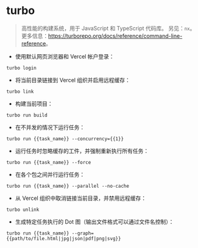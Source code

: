 # turbo

> 高性能的构建系统，用于 JavaScript 和 TypeScript 代码库。
> 另见：`nx`。
> 更多信息：<https://turborepo.org/docs/reference/command-line-reference>。

- 使用默认网页浏览器和 Vercel 帐户登录：

`turbo login`

- 将当前目录链接到 Vercel 组织并启用远程缓存：

`turbo link`

- 构建当前项目：

`turbo run build`

- 在不并发的情况下运行任务：

`turbo run {{task_name}} --concurrency={{1}}`

- 运行任务时忽略缓存的工件，并强制重新执行所有任务：

`turbo run {{task_name}} --force`

- 在各个包之间并行运行任务：

`turbo run {{task_name}} --parallel --no-cache`

- 从 Vercel 组织中取消链接当前目录，并禁用远程缓存：

`turbo unlink`

- 生成特定任务执行的 Dot 图（输出文件格式可以通过文件名控制）：

`turbo run {{task_name}} --graph={{path/to/file.html|jpg|json|pdf|png|svg}}`